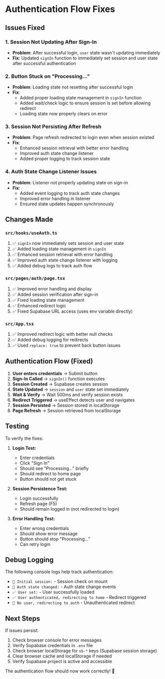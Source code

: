 # Authentication Flow Fixes

## Issues Fixed

### 1. **Session Not Updating After Sign-In**
- **Problem**: After successful login, `user` state wasn't updating immediately
- **Fix**: Updated `signIn` function to immediately set session and user state after successful authentication

### 2. **Button Stuck on "Processing..."**
- **Problem**: Loading state not resetting after successful login
- **Fix**: 
  - Added proper loading state management in `signIn` function
  - Added wait/check logic to ensure session is set before allowing redirect
  - Loading state now properly clears on error

### 3. **Session Not Persisting After Refresh**
- **Problem**: Page refresh redirected to login even when session existed
- **Fix**: 
  - Enhanced session retrieval with better error handling
  - Improved auth state change listener
  - Added proper logging to track session state

### 4. **Auth State Change Listener Issues**
- **Problem**: Listener not properly updating state on sign-in
- **Fix**: 
  - Added event logging to track auth state changes
  - Improved error handling in listener
  - Ensured state updates happen synchronously

## Changes Made

### `src/hooks/useAuth.ts`
1. ✅ `signIn` now immediately sets session and user state
2. ✅ Added loading state management in `signIn`
3. ✅ Enhanced session retrieval with error handling
4. ✅ Improved auth state change listener with logging
5. ✅ Added debug logs to track auth flow

### `src/pages/auth/page.tsx`
1. ✅ Improved error handling and display
2. ✅ Added session verification after sign-in
3. ✅ Fixed loading state management
4. ✅ Enhanced redirect logic
5. ✅ Fixed Supabase URL access (uses env variable directly)

### `src/App.tsx`
1. ✅ Improved redirect logic with better null checks
2. ✅ Added debug logging for redirects
3. ✅ Used `replace: true` to prevent back button issues

## Authentication Flow (Fixed)

1. **User enters credentials** → Submit button
2. **Sign-In Called** → `signIn()` function executes
3. **Session Created** → Supabase creates session
4. **State Updated** → `session` and `user` state set immediately
5. **Wait & Verify** → Wait 500ms and verify session exists
6. **Redirect Triggered** → useEffect detects user and navigates
7. **Session Persisted** → Session stored in localStorage
8. **Page Refresh** → Session retrieved from localStorage

## Testing

To verify the fixes:

1. **Login Test:**
   - Enter credentials
   - Click "Sign In"
   - Should see "Processing..." briefly
   - Should redirect to home page
   - Button should not get stuck

2. **Session Persistence Test:**
   - Login successfully
   - Refresh page (F5)
   - Should remain logged in (not redirected to login)

3. **Error Handling Test:**
   - Enter wrong credentials
   - Should show error message
   - Button should stop "Processing..."
   - Can retry login

## Debug Logging

The following console logs help track authentication:
- `🔐 Initial session:` - Session check on mount
- `🔐 Auth state changed:` - Auth state change events
- `✅ User set:` - User successfully loaded
- `✅ User authenticated, redirecting to home` - Redirect triggered
- `🔄 No user, redirecting to auth` - Unauthenticated redirect

## Next Steps

If issues persist:
1. Check browser console for error messages
2. Verify Supabase credentials in `.env` file
3. Check browser localStorage for `sb-*` keys (Supabase session storage)
4. Clear browser cache and localStorage if needed
5. Verify Supabase project is active and accessible

The authentication flow should now work correctly! 🎉

